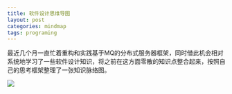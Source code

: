 ```yaml
---
title: 软件设计思维导图
layout: post
categories: mindmap
tags: programing
---
```


最近几个月一直忙着重构和实践基于MQ的分布式服务器框架，同时借此机会相对系统地学习了一些软件设计知识，将之前在这方面零散的知识点整合起来，按照自己的思考框架整理了一张知识脉络图。

![](assets/image/202106/软件设计.png)